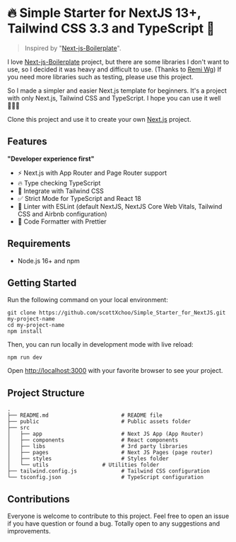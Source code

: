 # 🔥 Simple Starter for NextJS 13+, Tailwind CSS 3.3 and TypeScript 🎉

> Inspired by "[Next-js-Boilerplate](https://github.com/ixartz/Next-js-Boilerplate)".

I love [Next-js-Boilerplate](https://github.com/ixartz/Next-js-Boilerplate) project, but there are some libraries I don't want to use, so I decided it was heavy and difficult to use. (Thanks to [Remi Wg](https://github.com/ixartz)) If you need more libraries such as testing, please use this project.

So I made a simpler and easier Next.js template for beginners. It's a project with only Next.js, Tailwind CSS and TypeScript. I hope you can use it well🙇🏻‍♂️

Clone this project and use it to create your own [Next.js](https://nextjs.org/) project.

## Features

**"Developer experience first"**

- ⚡ Next.js with App Router and Page Router support
- 🔥 Type checking TypeScript
- 💎 Integrate with Tailwind CSS
- ✅ Strict Mode for TypeScript and React 18
- 📏 Linter with ESLint (default NextJS, NextJS Core Web Vitals, Tailwind CSS and Airbnb configuration)
- 💖 Code Formatter with Prettier

## Requirements

- Node.js 16+ and npm

## Getting Started

Run the following command on your local environment:

```
git clone https://github.com/scottXchoo/Simple_Starter_for_NextJS.git my-project-name
cd my-project-name
npm install
```

Then, you can run locally in development mode with live reload:

```
npm run dev
```

Open [http://localhost:3000](http://localhost:3000) with your favorite browser to see your project.

## Project Structure

```
.
├── README.md                       # README file
├── public                          # Public assets folder
├── src
│   ├── app                         # Next JS App (App Router)
│   ├── components                  # React components
│   ├── libs                        # 3rd party libraries
│   ├── pages                       # Next JS Pages (page router)
│   ├── styles                      # Styles folder
│   └── utils                 # Utilities folder
├── tailwind.config.js              # Tailwind CSS configuration
└── tsconfig.json                   # TypeScript configuration
```

## Contributions
Everyone is welcome to contribute to this project. Feel free to open an issue if you have question or found a bug. Totally open to any suggestions and improvements.
